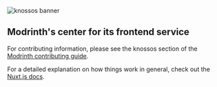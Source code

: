 ![knossos banner](https://user-images.githubusercontent.com/12068027/100479893-d9b5a380-30ac-11eb-9db9-0c09d400f13f.png)

## Modrinth's center for its frontend service

For contributing information, please see the knossos section of the [Modrinth contributing guide](https://docs.modrinth.com/docs/details/contributing/#knossos-frontend).

For a detailed explanation on how things work in general, check out the [Nuxt.js docs](https://nuxt.com).
